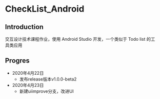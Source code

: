 # CheckList_Android

## Introduction
交互设计技术课程作业，使用 Android Studio 开发，一个类似于 Todo list 的工具类应用

## Progres
-  2020年4月22日
   -  发布release版本v1.0.0-beta2
-  2020年4月23日
   -  新建uiimprove分支，改进UI
